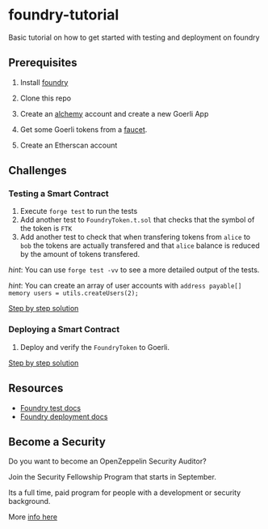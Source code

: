 # foundry-tutorial

Basic tutorial on how to get started with testing and deployment on foundry


## Prerequisites

1. Install [foundry](https://github.com/foundry-rs/foundry)

2. Clone this repo

3. Create an [alchemy](https://www.alchemy.com/) account and create a new Goerli App

4. Get some Goerli tokens from a [faucet](https://goerlifaucet.com/).

5. Create an Etherscan account

## Challenges

### Testing a Smart Contract

1.  Execute `forge test` to run the tests
2.  Add another test to `FoundryToken.t.sol` that checks that the symbol of the token is `FTK`
3.  Add another test to check that when transfering tokens from `alice` to `bob` the tokens are actually transfered and that `alice` balance is reduced by the amount of tokens transfered.

_hint_: You can use `forge test -vv` to see a more detailed output of the tests. 

_hint_: You can create an array of user accounts with `address payable[] memory users = utils.createUsers(2);`


[Step by step solution](./solutions/testing.md)

### Deploying a Smart Contract

1. Deploy and verify the `FoundryToken` to Goerli.

[Step by step solution](./solutions/deploying.md)

## Resources

* [Foundry test docs](https://book.getfoundry.sh/forge/tests)
* [Foundry deployment docs](https://book.getfoundry.sh/forge/deploying)

## Become a Security 

Do you want to become an OpenZeppelin Security Auditor? 

Join the Security Fellowship Program that starts in September.

Its a full time, paid program for people with a development or security
background.

More [info here](https://grnh.se/6bae0f373us)
